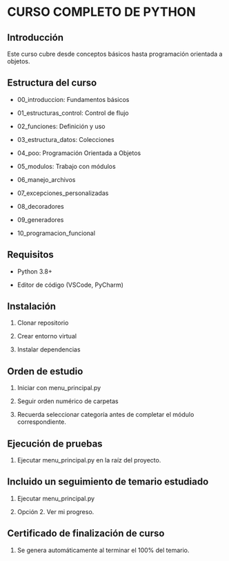 # CURSO COMPLETO DE PYTHON

## Introducción

Este curso cubre desde conceptos básicos hasta programación orientada a objetos.

## Estructura del curso

- 00_introduccion: Fundamentos básicos

- 01_estructuras_control: Control de flujo

- 02_funciones: Definición y uso

- 03_estructura_datos: Colecciones

- 04_poo: Programación Orientada a Objetos

- 05_modulos: Trabajo con módulos

- 06_manejo_archivos

- 07_excepciones_personalizadas

- 08_decoradores

- 09_generadores

- 10_programacion_funcional

## Requisitos

- Python 3.8+

- Editor de código (VSCode, PyCharm)

## Instalación

1. Clonar repositorio

2. Crear entorno virtual

3. Instalar dependencias

## Orden de estudio

1. Iniciar con menu_principal.py

2. Seguir orden numérico de carpetas

3. Recuerda seleccionar categoría antes de completar el módulo correspondiente. 

## Ejecución de pruebas

1. Ejecutar menu_principal.py en la raíz del proyecto.

## Incluido un seguimiento de temario estudiado

1. Ejecutar menu_principal.py 

2. Opción 2. Ver mi progreso.

## Certificado de finalización de curso

1. Se genera automáticamente al terminar el 100% del temario.